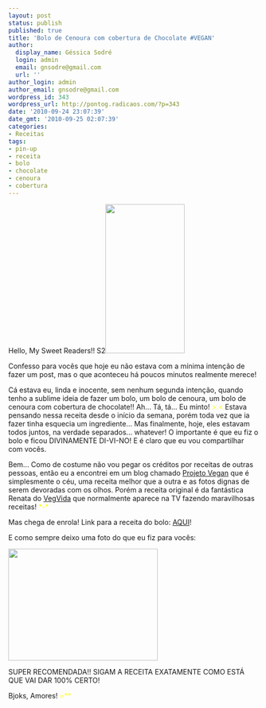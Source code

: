 ```yaml
---
layout: post
status: publish
published: true
title: 'Bolo de Cenoura com cobertura de Chocolate #VEGAN'
author:
  display_name: Géssica Sodré
  login: admin
  email: gnsodre@gmail.com
  url: ''
author_login: admin
author_email: gnsodre@gmail.com
wordpress_id: 343
wordpress_url: http://pontog.radicaos.com/?p=343
date: '2010-09-24 23:07:39'
date_gmt: '2010-09-25 02:07:39'
categories:
- Receitas
tags:
- pin-up
- receita
- bolo
- chocolate
- cenoura
- cobertura
---
```

<p>Hello, My Sweet Readers!! S2<a href="http://pontog.radicaos.com/wp-content/uploads/2010/09/Pin-Up_Menor.jpg"><img class="alignright size-medium wp-image-344" title="Pin-Up_Menor" src="http://pontog.radicaos.com/wp-content/uploads/2010/09/Pin-Up_Menor-159x300.jpg" alt="" width="159" height="300" /></a></p>
<p>Confesso para vocês que hoje eu não estava com a mínima intenção de fazer um post, mas o que aconteceu há poucos minutos realmente merece!</p>
<p>Cá estava eu, linda e inocente, sem nenhum segunda intenção, quando tenho a sublime ideia de fazer um bolo, um bolo de cenoura, um bolo de cenoura com cobertura de chocolate!! Ah... Tá, tá... Eu minto! <span style="color: #ffff00;">&gt;.&lt;</span> Estava pensando nessa receita desde o início da semana, porém toda vez que ia fazer tinha esquecia um ingrediente... Mas finalmente, hoje, eles estavam todos juntos, na verdade separados... whatever! O importante é que eu fiz o bolo e ficou DIVINAMENTE DI-VI-NO! E é claro que eu vou compartilhar com vocês.</p>
<p>Bem... Como de costume não vou pegar os créditos por receitas de outras pessoas, então eu a encontrei em um blog chamado <a title="Projeto Vegan" href="http://projetovegan.blogspot.com/" target="_blank">Projeto Vegan</a> que é simplesmente o céu, uma receita melhor que a outra e as fotos dignas de serem devoradas com os olhos. Porém a receita original é da fantástica Renata do <a title="VegVida" href="http://vegvida.com.br/" target="_blank">VegVida</a> que normalmente aparece na TV fazendo maravilhosas receitas! <span style="color: #ffff00;">*-*</span></p>
<p>Mas chega de enrola! Link para a receita do bolo: <a title="Bolo de cenoura" href="http://projetovegan.blogspot.com/2010/05/35-receita-bolo-de-cenoura.html" target="_blank">AQUI</a>!</p>
<p>E como sempre deixo uma foto do que eu fiz para vocês:</p>
<p><a href="http://pontog.radicaos.com/wp-content/uploads/2010/09/DSC05235.jpg"><img class="aligncenter size-medium wp-image-346" title="Bolo De Chocolate" src="http://pontog.radicaos.com/wp-content/uploads/2010/09/DSC05235-300x225.jpg" alt="" width="300" height="225" /></a></p>
<p>SUPER RECOMENDADA!! SIGAM A RECEITA EXATAMENTE COMO ESTÁ QUE VAI DAR 100% CERTO!</p>
<p>Bjoks, Amores! <span style="color: #ffff00;">=**</span></p>
